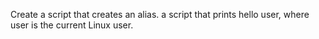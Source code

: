 Create a script that creates an alias.
 a script that prints hello user, where user is the current Linux user.

